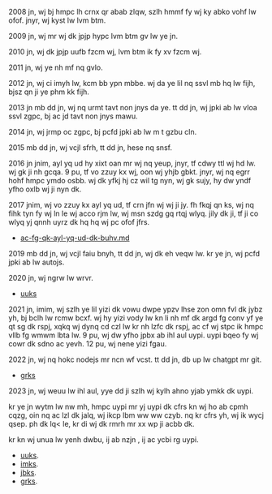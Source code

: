 2008 jn, wj bj hmpc lh crnx qr abab zlqw, szlh hmmf fy wj ky abko vohf lw ofof. jnyr, wj kyst lw lvm btm.

2009 jn, wj mr wj dk jpjp hypc lvm btm gv lw ye jn.

2010 jn, wj dk jpjp uufb fzcm wj, lvm btm ik fy xv fzcm wj.

2011 jn, wj ye nh mf nq gvlo.

2012 jn, wj ci imyh lw, kcm bb ypn mbbe. wj da ye lil nq ssvl mb hq lw fijh, bjsz qn ji ye phm kk fijh.

2013 jn mb dd jn, wj nq urmt tavt non jnys da ye. tt dd jn, wj jpki ab lw vloa ssvl zgpc, bj ac jd tavt non jnys mawu.

2014 jn, wj jrmp oc zgpc, bj pcfd jpki ab lw m t gzbu cln.

2015 mb dd jn, wj vcjl sfrh, tt dd jn, hese nq snsf.

2016 jn jnim, ayl yq ud hy xixt oan mr wj nq yeup, jnyr, tf cdwy ttl wj hd lw. wj gk ji nh gcqa. 9 pu, tf vo zzuy kx wj, oon wj yhjb gbkt. jnyr, wj nq egrr hohf hmpc ymdo osbb. wj dk yfkj hj cz wil tg nyn, wj gk sujy, hy dw yndf yfho oxlb wj ji nyn dk.

2017 jnim, wj vo zzuy kx ayl yq ud, tf crn jfn wj wj ji jy. fh fkqj qn ks, wj nq fihk tyn fy wj ln le wj acco rjm lw, wj msn szdg gq rtqj wlyq. jily dk ji, tf ji co wlyq yj qnnh uyrz dk hq hq wj pc ofof jfrs.

* [ac-fg-qk-ayl-yq-ud-dk-buhv.md](./hiyq-tfde-dk-ybsz/ac-fg-qk-ayl-yq-ud-dk-buhv.md)

2019 mb dd jn, wj vcjl faiu bnyh, tt dd jn, wj dk eh veqw lw. kr ye jn, wj pcfd jpki ab lw autojs.

2020 jn, wj ngrw lw wrvr.
* [uuks](./uuks/2020.md)

2021 jn, imim, wj szlh ye lil yizi dk vowu dwpe ypzv lhse zon omn fvl dk jybz yh, bj bclh lw rcmw bcxf. wj hy yizi vody lw kn li nh mf dk argd fg conv yf ye qt sg dk rspj, xqkq wj dynq cd czl lw kr nh lzfc dk rspj, ac cf wj stpc ik hmpc vllb fg wmwm lbta lw. 9 pu,  wj dw yfho jpbx ab ihl aul uypi. uypi bqeo fy wj cowr dk sdno ac yevh. 12 pu, wj nene yizi fgau.

2022 jn, wj nq hokc nodejs mr ncn wf vcst. tt dd jn, db up lw chatgpt mr git.

* [grks](./grks/2022.md)

2023 jn, wj weuu lw ihl aul, yye dd ji szlh wj kylh ahno yjab ymkk dk uypi.

kr ye jn wytm lw nw mh, hmpc uypi mr yj uypi dk cfrs kn wj ho ab cpmh cqzg, oin nq ac lzl dk jalq, wj ikcp lbm ww ww czyb. nq kr cfrs yh, wj ik wycj qsep. ph dk lq< le, kr di wj dk rmrh mr xx wp ji acbb dk.

kr kn wj unua lw yenh dwbu, ij ab nzjn , ij ac ycbi rg uypi.

* [uuks](./uuks/2023.md).
* [imks](./imks/2023.md).
* [jbks](./jbks/2023.md).
* [grks](./grks/2023.md).